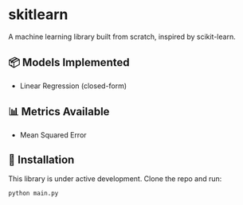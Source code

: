 # skitlearn

A machine learning library built from scratch, inspired by scikit-learn.

## 📦 Models Implemented

- Linear Regression (closed-form)

## 📊 Metrics Available

- Mean Squared Error

## 🔧 Installation

This library is under active development. Clone the repo and run:

```bash
python main.py
